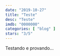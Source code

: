```yaml
---
date: "2019-10-27"
title: "Teste"
desc: "Teste"
imdb: "0000000"
categories: [ "blog" ]
stars: "3/5"
---
```

Testando e provando...
